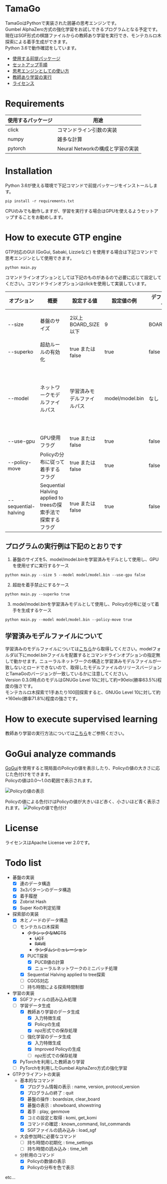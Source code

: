 # TamaGo
TamaGoはPythonで実装された囲碁の思考エンジンです。  
Gumbel AlphaZero方式の強化学習をお試しできるプログラムとなる予定です。  
現在はSGF形式の棋譜ファイルからの教師あり学習を実行でき、モンテカルロ木探索による着手生成ができます。  
Python 3.6で動作確認をしています。

* [使用する前提パッケージ](#requirements)
* [セットアップ手順](#installation)
* [思考エンジンとしての使い方](#how-to-execute-gtp-engine)
* [教師あり学習の実行](#how-to-execute-supervised-learning)
* [ライセンス](#license)

# Requirements
|使用するパッケージ|用途|
|---|---|
|click|コマンドライン引数の実装|
|numpy|雑多な計算|
|pytorch|Neural Networkの構成と学習の実装|

# Installation
Python 3.6が使える環境で下記コマンドで前提パッケージをインストールします。
```
pip install -r requirements.txt
```
CPUのみでも動作しますが、学習を実行する場合はGPUを使えるようセットアップすることをお勧めします。

# How to execute GTP engine
GTP対応のGUI (GoGui, Sabaki, Lizzieなど) を使用する場合は下記コマンドで思考エンジンとして使用できます。
```
python main.py
```
コマンドラインオプションとしては下記のものがあるので必要に応じて設定してください。コマンドラインオプションはclickを使用して実装しています。

| オプション | 概要 | 設定する値 | 設定値の例 | デフォルト値 | 備考 |
|---|---|---|---|---|---|
| --size | 碁盤のサイズ | 2以上BOARD_SIZE以下 | 9 | BOARD_SIZE | BOARD_SIZEはboard/constant.pyに定義してあります。|
| --superko | 超劫ルールの有効化 | true または false | true | false | Positional super koのみ対応しています。|
| --model | ネットワークモデルファイルパス | 学習済みモデルファイルパス | model/model.bin | なし | TamaGoのホームディレクトリからの相対パスで指定してください。指定がない場合はニューラルネットワークを使用せずにランダムに着手します。 |
| --use-gpu | GPU使用フラグ | true または false | true | false | |
| --policy-move | Policyの分布に従って着手するフラグ | true または false | true | false | Policyのみの強さを確認するときに使用します。 |
| --sequential-halving | Sequential Halving applied to treesの探索手法で探索するフラグ | true または false | true | false | 自己対戦時に使う探索なので、基本的にデバッグ用です。 |

## プログラムの実行例は下記のとおりです
1) 碁盤のサイズを5、model/model.binを学習済みモデルとして使用し、GPUを使用せずに実行するケース
```
python main.py --size 5 --model model/model.bin --use-gpu false
```
2) 超劫を着手禁止にするケース
```
python main.py --superko true
```
3) model/model.binを学習済みモデルとして使用し、Policyの分布に従って着手を生成するケース
```
python main.py --model model/model.bin --policy-move true
```

## 学習済みモデルファイルについて
学習済みのモデルファイルについては[こちら](https://github.com/kobanium/TamaGo/releases)から取得してください。modelフォルダ以下にmodel.binファイルを配置するとコマンドラインオプションの指定無しで動かせます。ニューラルネットワークの構造と学習済みモデルファイルが一致しないとロードできないので、取得したモデルファイルのリリースバージョンとTamaGoのバージョンが一致しているかに注意してください。  
Version 0.3.0時点のモデルはGNUGo Level 10に対して約+90elo(勝率63.5%)程度の強さです。  
モンテカルロ木探索で1手あたり100回探索すると、GNUGo Level 10に対して約+160elo(勝率71.8%)程度の強さです。

# How to execute supervised learning
教師あり学習の実行方法については[こちら](doc/ja/supervised_learning.md)をご参照ください。


# GoGui analyze commands
[GoGui](https://sourceforge.net/projects/gogui/)を使用すると現局面のPolicyの値を表示したり、Policyの値の大きさに応じた色付けをできます。  
Policyの値は0.0〜1.0の範囲で表示されます。

![Policyの値の表示](img/gogui_analyze_policy.png)


Policyの値による色付けはPolicyの値が大きいほど赤く、小さいほど青く表示されます。
![Policyの値で色付け](img/gogui_analyze_policy_color.png)

# License
ライセンスはApache License ver 2.0です。

# Todo list
- 碁盤の実装
  - [x] 連のデータ構造
  - [x] 3x3パターンのデータ構造
  - [x] 着手履歴
  - [x] Zobrist Hash
  - [x] Super Koの判定処理
- 探索部の実装
  - [x] 木とノードのデータ構造
  - [ ] モンテカルロ木探索
    - ~~クラシックなMCTS~~
      - ~~UCT~~
      - ~~RAVE~~
      - ~~ランダムシミュレーション~~
    - [x] PUCT探索
      - [x] PUCB値の計算
      - [x] ニューラルネットワークのミニバッチ処理  
    - [x] Sequential Halving applied to tree探索
    - [ ] CGOS対応
    - [ ] 持ち時間による探索時間制御
- 学習の実装
  - [x] SGFファイルの読み込み処理
  - [ ] 学習データ生成
    - [x] 教師あり学習のデータ生成
      - [x] 入力特徴生成
      - [x] Policyの生成
      - [x] npz形式での保存処理
    - [ ] 強化学習のデータ生成
      - [x] 入力特徴生成
      - [x] Improved Policyの生成
      - [ ] npz形式での保存処理
  - [x] PyTorchを利用した教師あり学習
  - [ ] PyTorchを利用したGumbel AlphaZero方式の強化学習
- GTPクライアントの実装
  - 基本的なコマンド
    - [x] プログラム情報の表示 : name, version, protocol_version
    - [x] プログラムの終了 : quit
    - [x] 碁盤の操作 : boardsize, clear_board
    - [x] 碁盤の表示 : showboard, showstring
    - [x] 着手 : play, genmove
    - [x] コミの設定と取得 : komi, get_komi
    - [x] コマンドの確認 : known_command, list_commands
    - [x] SGFファイルの読み込み : load_sgf
  - 大会参加時に必要なコマンド
    - [ ] 持ち時間の初期化 : time_settings
    - [ ] 持ち時間の読み込み : time_left
  - 分析用のコマンド
    - [x] Policyの数値の表示
    - [x] Policyの分布を色で表示

etc...

